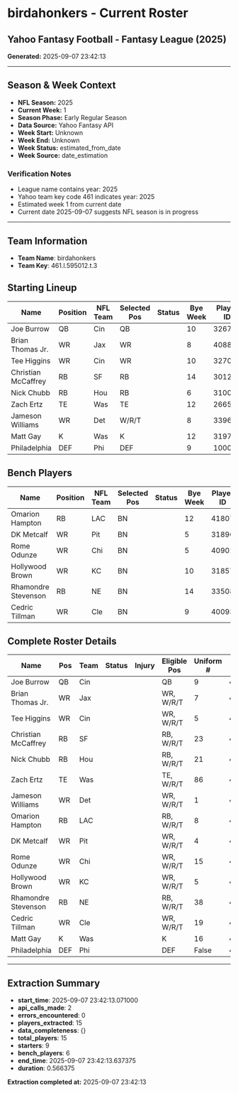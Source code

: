 # birdahonkers - Current Roster

## Yahoo Fantasy Football - Fantasy League (2025)

**Generated:** 2025-09-07 23:42:13

---

## Season & Week Context

- **NFL Season:** 2025
- **Current Week:** 1
- **Season Phase:** Early Regular Season
- **Data Source:** Yahoo Fantasy API
- **Week Start:** Unknown
- **Week End:** Unknown
- **Week Status:** estimated_from_date
- **Week Source:** date_estimation

### Verification Notes
- League name contains year: 2025
- Yahoo team key code 461 indicates year: 2025
- Estimated week 1 from current date
- Current date 2025-09-07 suggests NFL season is in progress

---

## Team Information

- **Team Name**: birdahonkers
- **Team Key**: 461.l.595012.t.3

## Starting Lineup

| Name | Position | NFL Team | Selected Pos | Status | Bye Week | Player ID |
| --- | --- | --- | --- | --- | --- | --- |
| Joe Burrow | QB | Cin | QB |  | 10 | 32671 |
| Brian Thomas Jr. | WR | Jax | WR |  | 8 | 40883 |
| Tee Higgins | WR | Cin | WR |  | 10 | 32703 |
| Christian McCaffrey | RB | SF | RB |  | 14 | 30121 |
| Nick Chubb | RB | Hou | RB |  | 6 | 31005 |
| Zach Ertz | TE | Was | TE |  | 12 | 26658 |
| Jameson Williams | WR | Det | W/R/T |  | 8 | 33967 |
| Matt Gay | K | Was | K |  | 12 | 31977 |
| Philadelphia | DEF | Phi | DEF |  | 9 | 100021 |



## Bench Players

| Name | Position | NFL Team | Selected Pos | Status | Bye Week | Player ID |
| --- | --- | --- | --- | --- | --- | --- |
| Omarion Hampton | RB | LAC | BN |  | 12 | 41807 |
| DK Metcalf | WR | Pit | BN |  | 5 | 31896 |
| Rome Odunze | WR | Chi | BN |  | 5 | 40901 |
| Hollywood Brown | WR | KC | BN |  | 10 | 31857 |
| Rhamondre Stevenson | RB | NE | BN |  | 14 | 33508 |
| Cedric Tillman | WR | Cle | BN |  | 9 | 40093 |



## Complete Roster Details

| Name | Pos | Team | Status | Injury | Eligible Pos | Uniform # | Player Key |
| --- | --- | --- | --- | --- | --- | --- | --- |
| Joe Burrow | QB | Cin |  |  | QB | 9 | 461.p.32671 |
| Brian Thomas Jr. | WR | Jax |  |  | WR, W/R/T | 7 | 461.p.40883 |
| Tee Higgins | WR | Cin |  |  | WR, W/R/T | 5 | 461.p.32703 |
| Christian McCaffrey | RB | SF |  |  | RB, W/R/T | 23 | 461.p.30121 |
| Nick Chubb | RB | Hou |  |  | RB, W/R/T | 21 | 461.p.31005 |
| Zach Ertz | TE | Was |  |  | TE, W/R/T | 86 | 461.p.26658 |
| Jameson Williams | WR | Det |  |  | WR, W/R/T | 1 | 461.p.33967 |
| Omarion Hampton | RB | LAC |  |  | RB, W/R/T | 8 | 461.p.41807 |
| DK Metcalf | WR | Pit |  |  | WR, W/R/T | 4 | 461.p.31896 |
| Rome Odunze | WR | Chi |  |  | WR, W/R/T | 15 | 461.p.40901 |
| Hollywood Brown | WR | KC |  |  | WR, W/R/T | 5 | 461.p.31857 |
| Rhamondre Stevenson | RB | NE |  |  | RB, W/R/T | 38 | 461.p.33508 |
| Cedric Tillman | WR | Cle |  |  | WR, W/R/T | 19 | 461.p.40093 |
| Matt Gay | K | Was |  |  | K | 16 | 461.p.31977 |
| Philadelphia | DEF | Phi |  |  | DEF | False | 461.p.100021 |




---

## Extraction Summary

- **start_time**: 2025-09-07 23:42:13.071000
- **api_calls_made**: 2
- **errors_encountered**: 0
- **players_extracted**: 15
- **data_completeness**: {}
- **total_players**: 15
- **starters**: 9
- **bench_players**: 6
- **end_time**: 2025-09-07 23:42:13.637375
- **duration**: 0.566375

**Extraction completed at:** 2025-09-07 23:42:13
